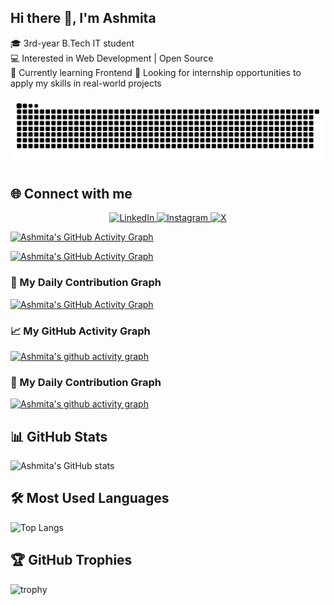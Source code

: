 ## Hi there 👋, I'm Ashmita
🎓 3rd-year B.Tech IT student  
💻 Interested in Web Development | Open Source  
🌱 Currently learning Frontend 
🚀 Looking for internship opportunities to apply my skills in real-world projects

![GitHub Contribution Snake Light](https://raw.githubusercontent.com/iashmita97/iashmita97/output/github-contribution-grid-snake.svg#gh-light-mode-only)


## 🌐 Connect with me  
<p align="center">
  <a href="https://www.linkedin.com/in/ashmita-chatterjee-62272628b/" target="_blank" rel="noopener noreferrer">
    <img alt="LinkedIn" src="https://cdn.jsdelivr.net/gh/devicons/devicon/icons/linkedin/linkedin-original.svg" width="40" />
  </a>
  <a href="https://instagram.com/unome_ac16?igshid=NGVhN2U2NjQ0Yg==" target="_blank" rel="noopener noreferrer">
    <img alt="Instagram" src="https://upload.wikimedia.org/wikipedia/commons/a/a5/Instagram_icon.png" width="40" />
  </a>
  <a href="https://x.com/iashmita_12" target="_blank" rel="noopener noreferrer">
    <img alt="X" src="https://cdn.jsdelivr.net/gh/simple-icons/simple-icons/icons/x.svg" width="40" />
  </a>
</p>

[![Ashmita's GitHub Activity Graph](https://github-readme-activity-graph.vercel.app/graph?username=iashmita97&bg_color=0d1117&color=00d4ff&point=ffffff&area=true&hide_border=true)](https://github.com/ashutosh00710/github-readme-activity-graph)


[![Ashmita's GitHub Activity Graph](https://github-readme-activity-graph.vercel.app/graph?username=iashmita97&bg_color=0d1117&color=00ffb3&point=ffffff&area=true&hide_border=true)](https://github.com/ashutosh00710/github-readme-activity-graph)


### 🌈 My Daily Contribution Graph
[![Ashmita's GitHub Activity Graph](https://github-readme-activity-graph.vercel.app/graph?username=iashmita97&bg_color=0d1117&color=ffffff&line=8e2de2,4a00e0,00c6ff,0072ff,00ff6c&point=ffffff&area=true&hide_border=true)](https://github.com/ashutosh00710/github-readme-activity-graph)


### 📈 My GitHub Activity Graph
[![Ashmita's github activity graph](https://github-readme-activity-graph.vercel.app/graph?username=iashmita97&theme=tokyo-night)](https://github.com/ashutosh00710/github-readme-activity-graph)


### 🌈 My Daily Contribution Graph
[![Ashmita's github activity graph](https://github-readme-activity-graph.vercel.app/graph?username=iashmita97&theme=react-dark&bg_color=0d1117&color=00b3ff&line=00b3ff&point=ffffff&area=true&hide_border=true)](https://github.com/ashutosh00710/github-readme-activity-graph)



## 📊 GitHub Stats
![Ashmita's GitHub stats](https://github-readme-stats.vercel.app/api?username=iashmita97&show_icons=true&theme=radical)

## 🛠️ Most Used Languages
![Top Langs](https://github-readme-stats.vercel.app/api/top-langs/?username=iashmita97&layout=compact&theme=radical)

## 🏆 GitHub Trophies
![trophy](https://github-profile-trophy.vercel.app/?username=iashmita97&theme=radical&margin-w=15&margin-h=15)











